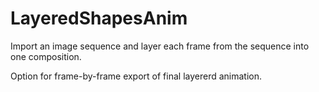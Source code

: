 # LayeredShapesAnim

Import an image sequence and layer each frame from the sequence into one composition. 

Option for frame-by-frame export of final layererd animation.
